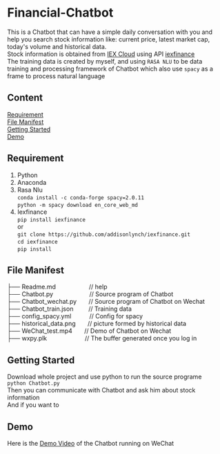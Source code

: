 # Financial-Chatbot
This is a Chatbot that can have a simple daily conversation with you and help you search stock information like: current price, latest market cap, today's volume and historical data.<br>
Stock information is obtained from [IEX Cloud](https://iexcloud.io/) using API [iexfinance](https://addisonlynch.github.io/iexfinance/devel/)<br>
The training data is created by myself, and using `RASA NLU` to be data training and processing framework of Chatbot which also use `spacy` as a frame to process natural language<br>
## Content
[Requirement](#requirement)<br>
[File Manifest](#file-manifest)<br>
[Getting Started](#getting-started)<br>
[Demo](#demo)<br>

## Requirement
1. Python<br>
2. Anaconda<br>
3. Rasa Nlu<br>`conda install -c conda-forge spacy=2.0.11`<br>`python -m spacy download en_core_web_md`<br>
4. Iexfinance<br>`pip install iexfinance`<br>or<br>`git clone https://github.com/addisonlynch/iexfinance.git`<br>
`cd iexfinance`<br>
`pip install`<br>

## File Manifest
├── Readme.md&emsp;&emsp;&emsp;&emsp;&emsp;&ensp;// help<br>
├── Chatbot.py&emsp;&emsp;&emsp;&emsp;&emsp;&emsp;// Source program of Chatbot<br>
├── Chatbot_wechat.py&emsp;&emsp;// Source program of Chatbot on Wechat<br>
├── Chatbot_train.json&emsp;&emsp;&ensp;// Training data<br>
├── config_spacy.yml&emsp;&emsp;&emsp;// Config for spacy<br>
├── historical_data.png&emsp;&emsp;// picture formed by historical data<br>
├── WeChat_test.mp4&emsp;&emsp;// Demo of Chatbot on Wechat<br>
├── wxpy.plk &emsp;&emsp;&emsp;&emsp;&emsp;&emsp;// The buffer generated once you log in<br>

## Getting Started
Download whole project and use python to run the source programe<br>
`python Chatbot.py`<br>
Then you can communicate with Chatbot and ask him about stock information<br>
And if you want to 

## Demo
Here is the [Demo Video](https://github.com/dmmlcloud/Financial-Chatbot/blob/master/ChatBot/WeChat_test.mp4) of the Chatbot running on WeChat
